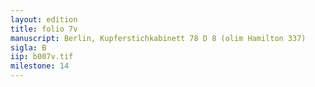 ```yaml
---
layout: edition
title: folio 7v
manuscript: Berlin, Kupferstichkabinett 78 D 8 (olim Hamilton 337)
sigla: B
iip: b007v.tif
milestone: 14
---
```


